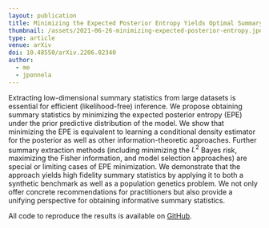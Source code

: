 ```yaml
---
layout: publication
title: Minimizing the Expected Posterior Entropy Yields Optimal Summary Statistics
thumbnail: /assets/2021-06-26-minimizing-expected-posterior-entropy.jpeg
type: article
venue: arXiv
doi: 10.48550/arXiv.2206.02340
author:
  - me
  - jponnela
---
```


Extracting low-dimensional summary statistics from large datasets is essential for efficient (likelihood-free) inference. We propose obtaining summary statistics by minimizing the expected posterior entropy (EPE) under the prior predictive distribution of the model. We show that minimizing the EPE is equivalent to learning a conditional density estimator for the posterior as well as other information-theoretic approaches. Further summary extraction methods (including minimizing the $L^2$ Bayes risk, maximizing the Fisher information, and model selection approaches) are special or limiting cases of EPE minimization. We demonstrate that the approach yields high fidelity summary statistics by applying it to both a synthetic benchmark as well as a population genetics problem. We not only offer concrete recommendations for practitioners but also provide a unifying perspective for obtaining informative summary statistics.

All code to reproduce the results is available on [GitHub](https://github.com/tillahoffmann/summaries).
